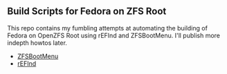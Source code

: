 ## Build Scripts for Fedora on ZFS Root

This repo contains my fumbling attempts at automating the building of Fedora on OpenZFS Root using rEFInd and ZFSBootMenu. I'll publish more indepth howtos later.

* [ZFSBootMenu](https://github.com/zbm-dev/zfsbootmenu)
* [rEFInd](https://www.rodsbooks.com/refind/)
